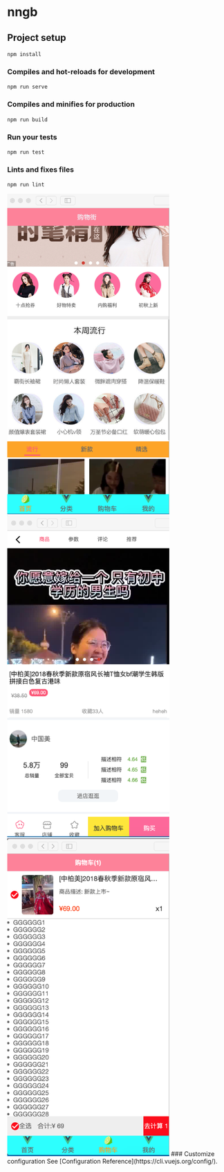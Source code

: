 # nngb

## Project setup
```
npm install
```

### Compiles and hot-reloads for development
```
npm run serve
```

### Compiles and minifies for production
```
npm run build
```

### Run your tests
```
npm run test
```

### Lints and fixes files
```
npm run lint
```
<img src="https://github.com/Buliceli/Vue_mall/blob/main/src/assets/img/110.png" alt="" width="375">
<img src="https://github.com/Buliceli/Vue_mall/blob/main/src/assets/img/111.png" alt="" width="375">
<img src="https://github.com/Buliceli/Vue_mall/blob/main/src/assets/img/112.png" alt="" width="375">
### Customize configuration
See [Configuration Reference](https://cli.vuejs.org/config/).
